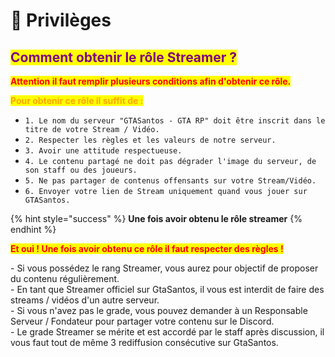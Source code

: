 # 🤖 Privilèges

## <mark style="color:purple;">**Comment obtenir le rôle Streamer ?**</mark>

<mark style="color:red;">**Attention il faut remplir plusieurs conditions afin d'obtenir ce rôle.**</mark>

<mark style="color:orange;">**Pour obtenir ce rôle il suffit de :**</mark>&#x20;

* `1. Le nom du serveur "GTASantos - GTA RP" doit être inscrit dans le titre de votre Stream / Vidéo.`
* `2. Respecter les règles et les valeurs de notre serveur.`
* `3. Avoir une attitude respectueuse.`
* `4. Le contenu partagé ne doit pas dégrader l'image du serveur, de son staff ou des joueurs.`
* `5. Ne pas partager de contenus offensants sur votre Stream/Vidéo.`
* `6. Envoyer votre lien de Stream uniquement quand vous jouer sur GTASantos.`

{% hint style="success" %}
**Une fois avoir obtenu le rôle streamer**
{% endhint %}

<mark style="color:red;">**Et oui ! Une fois avoir obtenu ce rôle il faut respecter des règles !**</mark>

\- Si vous possédez le rang Streamer, vous aurez pour objectif de proposer du contenu régulièrement. \
\- En tant que Streamer officiel sur GtaSantos, il vous est interdit de faire des streams / vidéos d'un autre serveur. \
\- Si vous n'avez pas le grade, vous pouvez demander à un Responsable Serveur / Fondateur pour partager votre contenu sur le Discord.\
\- Le grade Streamer se mérite et est accordé par le staff après discussion, il vous faut tout de même 3 rediffusion consécutive sur GtaSantos.
